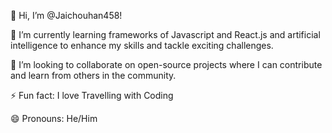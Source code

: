 👋 Hi, I’m @Jaichouhan458!

🌱 I’m currently learning frameworks of Javascript and React.js and artificial intelligence to enhance my skills and tackle exciting challenges.

💞️ I’m looking to collaborate on open-source projects where I can contribute and learn from others in the community.

⚡ Fun fact: I love Travelling with Coding

😄 Pronouns: He/Him


<!---
Jaichouhan458/Jaichouhan458 is a ✨ special ✨ repository because its `README.md` (this file) appears on your GitHub profile.
You can click the Preview link to take a look at your changes.
--->
